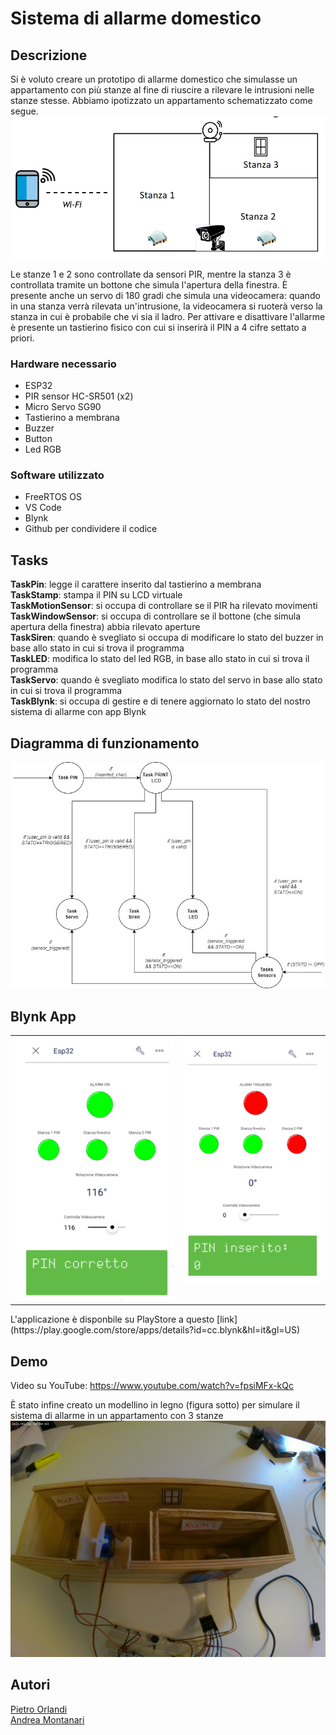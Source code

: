 # Sistema di allarme domestico

## Descrizione
Si è voluto creare un prototipo di allarme domestico che simulasse un appartamento con più stanze al fine di riuscire a rilevare le intrusioni nelle stanze stesse.
Abbiamo ipotizzato un appartamento schematizzato come segue.
![Schema](./images/Schema.png)

Le stanze 1 e 2 sono controllate da sensori PIR, mentre la stanza 3 è controllata tramite un bottone che simula l'apertura della finestra.
È presente anche un servo di 180 gradi che simula una videocamera: quando in una stanza verrà rilevata un'intrusione, la videocamera si ruoterà verso la stanza in cui è probabile che vi sia il ladro.
Per attivare e disattivare l'allarme è presente un tastierino fisico con cui si inserirà il PIN a 4 cifre settato a priori.


### Hardware necessario

   - ESP32
   - PIR sensor HC-SR501 (x2)
   - Micro Servo SG90
   - Tastierino a membrana
   - Buzzer
   - Button
   - Led RGB
	
### Software utilizzato
   - FreeRTOS OS
   - VS Code
   - Blynk 
   - Github per condividere il codice


## Tasks
**TaskPin**: legge il carattere inserito dal tastierino a membrana <br>
**TaskStamp**: stampa il PIN su LCD virtuale <br>
**TaskMotionSensor**: si occupa di controllare se il PIR ha rilevato movimenti <br>
**TaskWindowSensor**: si occupa di controllare se il bottone (che simula apertura della finestra) abbia rilevato aperture <br>
**TaskSiren**: quando è svegliato si occupa di modificare lo stato del buzzer in base allo stato in cui si trova il programma <br>
**TaskLED**: modifica lo stato del led RGB, in base allo stato in cui si trova il programma<br>
**TaskServo**: quando è svegliato modifica lo stato del servo in base allo stato in cui si trova il programma <br>
**TaskBlynk**: si occupa di gestire e di tenere aggiornato lo stato del nostro sistema di allarme con app Blynk <br>

## Diagramma di funzionamento

![Diagramma](./images/diagramma.jpg)


## Blynk App

<table>
  <tr>
    <td valign="top"><img src="./images/Blynk_01.png"/></td>
    <td valign="top"><img src="./images/Blynk_02.png"/></td>
  </tr>
</table>
L'applicazione è disponbile su PlayStore a questo [link](https://play.google.com/store/apps/details?id=cc.blynk&hl=it&gl=US)


## Demo
Video su YouTube: https://www.youtube.com/watch?v=fpsiMFx-kQc

È stato infine creato un modellino in legno (figura sotto) per simulare il sistema di allarme in un appartamento con 3 stanze
![modellino](./images/modellino.jpg)
## Autori

[Pietro Orlandi](https://github.com/pietroorlandi) <br>
[Andrea Montanari](https://github.com/andrea-montanari)

